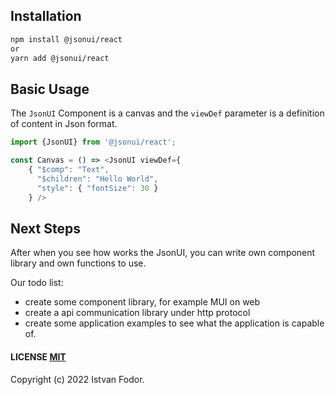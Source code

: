 ## Installation

```bash
npm install @jsonui/react
or
yarn add @jsonui/react
```

## Basic Usage

The `JsonUI` Component is a canvas and the `viewDef` parameter is a definition of content in Json format.

```js
import {JsonUI} from '@jsonui/react';

const Canvas = () => <JsonUI viewDef={
    { "$comp": "Text",
      "$children": "Hello World",
      "style": { "fontSize": 30 }
    } />
```

## Next Steps

After when you see how works the JsonUI, you can write own component library and own functions to use.

Our todo list:

- create some component library, for example MUI on web
- create a api communication library under http protocol
- create some application examples to see what the application is capable of.

#### LICENSE [MIT](LICENSE)

Copyright (c) 2022 Istvan Fodor.
